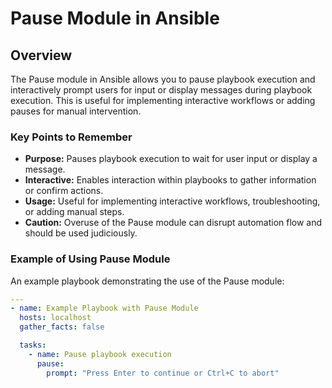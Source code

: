 # Pause Module in Ansible

## Overview
The Pause module in Ansible allows you to pause playbook execution and interactively prompt users for input or display messages during playbook execution. This is useful for implementing interactive workflows or adding pauses for manual intervention.

### Key Points to Remember
- **Purpose:** Pauses playbook execution to wait for user input or display a message.
- **Interactive:** Enables interaction within playbooks to gather information or confirm actions.
- **Usage:** Useful for implementing interactive workflows, troubleshooting, or adding manual steps.
- **Caution:** Overuse of the Pause module can disrupt automation flow and should be used judiciously.

### Example of Using Pause Module
An example playbook demonstrating the use of the Pause module:

```yaml
---
- name: Example Playbook with Pause Module
  hosts: localhost
  gather_facts: false

  tasks:
    - name: Pause playbook execution
      pause:
        prompt: "Press Enter to continue or Ctrl+C to abort"
```
